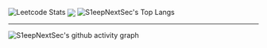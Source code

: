 ![Leetcode Stats](https://leetcard.jacoblin.cool/nurtibbar?site=cn&ext=activity)
<img align="center" src="https://skillicons.dev/icons?i={c++,c,java,javascript,Spring Framework,react}&theme=light" />
![S1eepNextSec's Top Langs](https://github-readme-stats.vercel.app/api/top-langs/?username=S1eepNextSec&langs_count=5)
****
![S1eepNextSec's github activity graph](https://github-readme-activity-graph.vercel.app/graph?username=S1eepNextSec&theme=react-dark)
